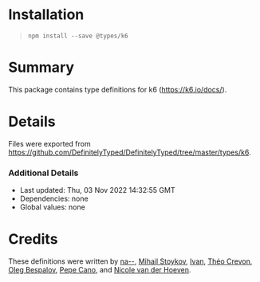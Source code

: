 # Installation
> `npm install --save @types/k6`

# Summary
This package contains type definitions for k6 (https://k6.io/docs/).

# Details
Files were exported from https://github.com/DefinitelyTyped/DefinitelyTyped/tree/master/types/k6.

### Additional Details
 * Last updated: Thu, 03 Nov 2022 14:32:55 GMT
 * Dependencies: none
 * Global values: none

# Credits
These definitions were written by [na--](https://github.com/na--), [Mihail Stoykov](https://github.com/MStoykov), [Ivan](https://github.com/codebien), [Théo Crevon](https://github.com/oleiade), [Oleg Bespalov](https://github.com/olegbespalov), [Pepe Cano](https://github.com/ppcano), and [Nicole van der Hoeven](https://github.com/nicolevanderhoeven).
